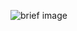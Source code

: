 ![brief image][img]

[img]: https://i.pinimg.com/originals/8b/b5/85/8bb5853bdc0fd3007e9efdd8ae4acc3e.png "Brief for Repo"

